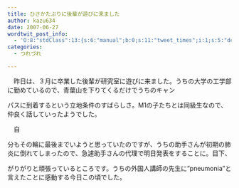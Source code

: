 ```yaml
---
title: ひさかたぶりに後輩が遊びに来ました
author: kazu634
date: 2007-06-27
wordtwit_post_info:
  - 'O:8:"stdClass":13:{s:6:"manual";b:0;s:11:"tweet_times";i:1;s:5:"delay";i:0;s:7:"enabled";i:1;s:10:"separation";s:2:"60";s:7:"version";s:3:"3.7";s:14:"tweet_template";b:0;s:6:"status";i:2;s:6:"result";a:0:{}s:13:"tweet_counter";i:2;s:13:"tweet_log_ids";a:1:{i:0;i:3015;}s:9:"hash_tags";a:0:{}s:8:"accounts";a:1:{i:0;s:7:"kazu634";}}'
categories:
  - つれづれ

---
```

<div class="section">
<p>
    　昨日は、３月に卒業した後輩が研究室に遊びに来ました。うちの大学の工学部に勤めているので、青葉山を下りてくるだけでうちのキャン
</p>
  
<p>
    パスに到着するという立地条件のすばらしさ。M1の子たちとは同級生なので、仲良く話していったようでした。
</p>
  
<p>
    　自
</p>
  
<p>
    分もその輪に最後までいようと思っていたのですが、うちの助手さんが初期の肺炎に倒れてしまったので、急遽助手さんの代理で明日発表をすることに。目下、
</p>
  
<p>
    がりがりと頑張っているところです。うちの外国人講師の先生に&#8221;pneumonia&#8221;と言えたことに感動する今日この頃でした。
</p>
</div>
